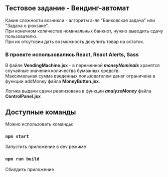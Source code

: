 ## Тестовое задание - Вендинг-автомат
Какие сложности возникли - алгоритм а-ля "Банковская задача" или "Задача о рюкзаке".  
При конечном количестве номинальных банкнот, нужно выводить сдачу пользователю.  
При их отсутсвии дать возможность докупить товар на остаток.  

### В проекте использовались React, React Alerts, Sass  

В файле __VendingMachine.jsx__ - в переменной ***moneyNominals*** хранятся случайные значения количества бумажных средств.  
Максимальная сумма введенных пользователем денег ограничена в функции addMoney файла __MoneyButton.jsx__.  


Логика выдачи сдачи реализована в функции ***analyzeMoney*** файла __ControlPanel.jsx__  


## Доступные команды

Можно использовать команды:

### `npm start`

Запустить приложение в dev режиме

### `npm run build`

Сбилдить приложение
